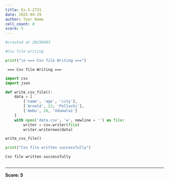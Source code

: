 ```yaml
---
title: Ex-5-2731
date: 2025-04-29
author: Your Name
cell_count: 8
score: 5
---
```


```python
#created at 20250403
```


```python
#Csv file writing
```


```python
print("\n === Csv file Writing ===")
```

    
     === Csv file Writing ===



```python
import csv
import json
```


```python
def write_csv_file():
    data = [
        ['name', 'age', 'city'],
        ['Arnald', 23, 'Pollachi'],
        ['Ambu', 26, 'Udumalai']
    ]
    with open('data.csv', 'w', newline = '') as file:
        writer = csv.writer(file)
        writer.writerows(data)
```


```python
write_csv_file()
```


```python
print("Csv file written successfully")
```

    Csv file written successfully



```python

```


---
**Score: 5**